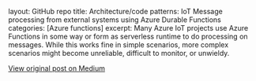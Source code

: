 layout: GitHub repo
title:  Architecture/code patterns: IoT Message processing from external systems using Azure Durable Functions
categories: [Azure functions]
excerpt: Many Azure IoT projects use Azure Functions in some way or form as serverless runtime to do processing on messages. While this works fine in simple scenarios, more complex scenarios might become unreliable, difficult to monitor, or unwieldy.


[View original post on Medium](https://github.com/jessevl/azure-iot-durable-patterns)
